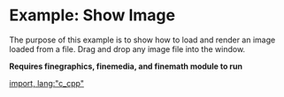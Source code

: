 # Example: Show Image

The purpose of this example is to show how to load and render an image loaded from a file. Drag and drop any image file into the window.

**Requires finegraphics, finemedia, and finemath module to run**

[import, lang:"c_cpp"](../../examples/media/showimage.cpp)